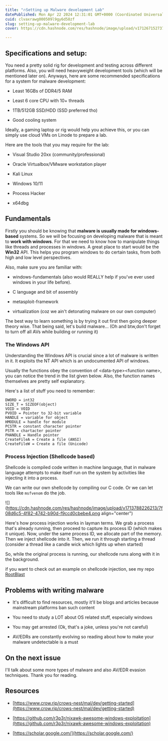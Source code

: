 ```yaml
---
title: "🔥Setting up Malware development Lab"
datePublished: Mon Apr 22 2024 12:31:01 GMT+0000 (Coordinated Universal Time)
cuid: clvaxrawg000509l9gy6d58zf
slug: setting-up-malware-development-lab
cover: https://cdn.hashnode.com/res/hashnode/image/upload/v1712671527377/edd6789d-1ab8-4aad-897a-db05808fa800.png

---
```


## Specifications and setup:

You need a pretty solid rig for development and testing across different platforms. Also, you will need heavyweight development tools (which will be mentioned later on). Anyways, here are some recommended specifications for a system for malware development:

* Least 16GBs of DDR4/5 RAM
    
* Least 6 core CPU with 10+ threads
    
* 1TB/512GB SSD/HDD (SSD preferred tho)
    
* Good cooling system
    

Ideally, a gaming laptop or rig would help you achieve this, or you can simply use cloud VMs on Linode to prepare a lab.

Here are the tools that you may require for the lab:

* Visual Studio 20xx (community/professional)
    
* Oracle Virtualbox/VMware workstation player
    
* Kali Linux
    
* Windows 10/11
    
* Process Hacker
    
* x64dbg
    

## Fundamentals

Firstly you should be knowing that **malware is usually made for windows-based** systems. So we will be focusing on developing malware that is meant to **work with windows**. For that we need to know how to manipulate things like threads and processes in windows. A great place to start would be the **Win32** API. This helps you program windows to do certain tasks, from both high and low level perspectives.

Also, make sure you are familiar with:

* windows-fundamentals (also would REALLY help if you've ever used windows in your life before).
    
* C language and bit of assembly
    
* metasploit-framework
    
* virtualization (coz we ain't detonating malware on our own computer)
    

The best way to learn something is by trying it out first then going deeper theory wise. That being said, let's build malware... (Oh and btw,don't forget to turn off all AVs while building or running it)

### The Windows API

Understanding the Windows API is crucial since a lot of malware is written in it. It exploits the NT API which is an undocumented API of windows.

Usually the functions obey the convention of &lt;data-type&gt;&lt;function name&gt;, you can notice the trend in the list given below. Also, the function names themselves are pretty self explanatory.

Here's a list of stuff you need to remember:

```plaintext
DWORD = int32
SIZE_T = SIZEOF(object)
VOID = VOID
PVOID = Pointer to 32-bit variable
HANDLE = variable for object
HMODULE = handle for module 
PCSTR = constant character pointer
PSTR = chartacter pointer
PHANDLE = Handle pointer
CreateFileA = Create a file (ANSI)
CreateFileW = Create a file (Unicode) 
```

### Process Injection (Shellcode based)

Shellcode is compiled code written in machine language, that in malware language attempts to make itself run on the system by activities like injecting it into a process.

We can write our own shellcode by compiling our C code. Or we can let tools like `msfvenom` do the job.

![](https://cdn.hashnode.com/res/hashnode/image/upload/v1713788226213/7f08d6c5-4f82-4742-b90d-f9ccd0cbebe4.png align="center")

Here's how process injection works in layman terms. We grab a process that's already running, then proceed to capture its process ID (which makes it unique). Now, under the same process ID, we allocate part of the memory. Then we inject shellcode into it. Then, we run it through starting a thread (consider a thread like a candle wick which lights up when started)

So, while the original process is running, our shellcode runs along with it in the background.

if you want to check out an example on shellcode injection, see my repo [RootBlast](https://github.com/spirizeon/rootblast)

## Problems with writing malware

* It's difficult to find resources, mostly it'll be blogs and articles because mainstream platforms ban such content
    
* You need to study a LOT about OS related stuff, especially windows
    
* You may get arrested (Ok, that's a joke, unless you're not careful)
    
* AV/EDRs are constantly evolving so reading about how to make your malware undetectable is a must
    

## On the next issue

I'll talk about some more types of malware and also AV/EDR evasion techniques. Thank you for reading.

## Resources

* [https://www.crow.rip/crows-nest/mal/dev/getting-started](https://www.crow.rip/crows-nest/mal/dev/getting-started)
    
* [https://github.com/r3p3r/nixawk-awesome-windows-exploitation](https://github.com/r3p3r/nixawk-awesome-windows-exploitation)
    
* [https://scholar.google.com/](https://scholar.google.com/)